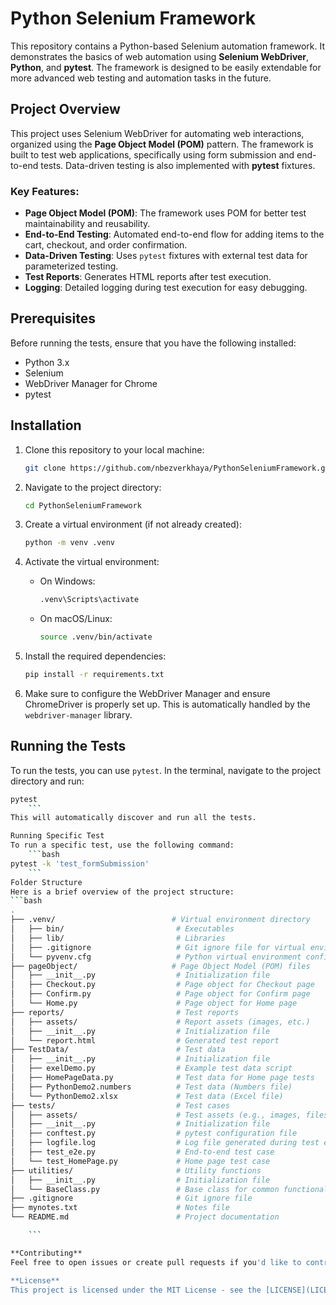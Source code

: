 # Python Selenium Framework

This repository contains a Python-based Selenium automation framework. It demonstrates the basics of web automation using **Selenium WebDriver**, **Python**, and **pytest**. The framework is designed to be easily extendable for more advanced web testing and automation tasks in the future.

## Project Overview

This project uses Selenium WebDriver for automating web interactions, organized using the **Page Object Model (POM)** pattern. The framework is built to test web applications, specifically using form submission and end-to-end tests. Data-driven testing is also implemented with **pytest** fixtures.

### Key Features:
- **Page Object Model (POM)**: The framework uses POM for better test maintainability and reusability.
- **End-to-End Testing**: Automated end-to-end flow for adding items to the cart, checkout, and order confirmation.
- **Data-Driven Testing**: Uses `pytest` fixtures with external test data for parameterized testing.
- **Test Reports**: Generates HTML reports after test execution.
- **Logging**: Detailed logging during test execution for easy debugging.

## Prerequisites

Before running the tests, ensure that you have the following installed:
- Python 3.x
- Selenium
- WebDriver Manager for Chrome
- pytest

## Installation

1. Clone this repository to your local machine:
    ```bash
    git clone https://github.com/nbezverkhaya/PythonSeleniumFramework.git
    ```

2. Navigate to the project directory:
    ```bash
    cd PythonSeleniumFramework
    ```

3. Create a virtual environment (if not already created):
    ```bash
    python -m venv .venv
    ```

4. Activate the virtual environment:
   - On Windows:
     ```bash
     .venv\Scripts\activate
     ```
   - On macOS/Linux:
     ```bash
     source .venv/bin/activate
     ```

5. Install the required dependencies:
    ```bash
    pip install -r requirements.txt
    ```

6. Make sure to configure the WebDriver Manager and ensure ChromeDriver is properly set up. This is automatically handled by the `webdriver-manager` library.

## Running the Tests

To run the tests, you can use `pytest`. In the terminal, navigate to the project directory and run:

```bash
pytest
    ```
This will automatically discover and run all the tests.

Running Specific Test
To run a specific test, use the following command:
    ```bash
pytest -k 'test_formSubmission'
    ```
Folder Structure
Here is a brief overview of the project structure:
```bash
.
├── .venv/                          # Virtual environment directory
│   ├── bin/                         # Executables
│   ├── lib/                         # Libraries
│   ├── .gitignore                   # Git ignore file for virtual environment
│   └── pyvenv.cfg                   # Python virtual environment configuration
├── pageObject/                     # Page Object Model (POM) files
│   ├── __init__.py                  # Initialization file
│   ├── Checkout.py                  # Page object for Checkout page
│   ├── Confirm.py                   # Page object for Confirm page
│   └── Home.py                      # Page object for Home page
├── reports/                         # Test reports
│   ├── assets/                      # Report assets (images, etc.)
│   ├── __init__.py                  # Initialization file
│   └── report.html                  # Generated test report
├── TestData/                        # Test data
│   ├── __init__.py                  # Initialization file
│   ├── exelDemo.py                  # Example test data script
│   ├── HomePageData.py              # Test data for Home page tests
│   ├── PythonDemo2.numbers          # Test data (Numbers file)
│   └── PythonDemo2.xlsx             # Test data (Excel file)
├── tests/                           # Test cases
│   ├── assets/                      # Test assets (e.g., images, files)
│   ├── __init__.py                  # Initialization file
│   ├── conftest.py                  # pytest configuration file
│   ├── logfile.log                  # Log file generated during test execution
│   ├── test_e2e.py                  # End-to-end test case
│   └── test_HomePage.py             # Home page test case
├── utilities/                       # Utility functions
│   ├── __init__.py                  # Initialization file
│   └── BaseClass.py                 # Base class for common functionality
├── .gitignore                       # Git ignore file
├── mynotes.txt                      # Notes file
└── README.md                        # Project documentation

    ```

**Contributing**  
Feel free to open issues or create pull requests if you'd like to contribute to this project.

**License**  
This project is licensed under the MIT License - see the [LICENSE](LICENSE) file for details.
